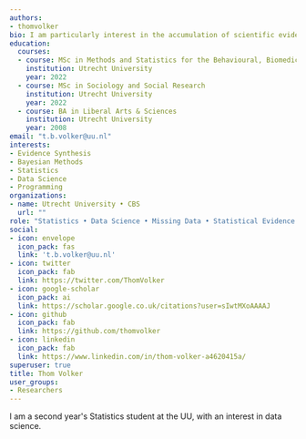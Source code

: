 ```yaml
---
authors:
- thomvolker
bio: I am particularly interest in the accumulation of scientific evidence and missing data, that is, making correct inferences from multiple studies with missing data.
education:
  courses:
  - course: MSc in Methods and Statistics for the Behavioural, Biomedical and Social Sciences
    institution: Utrecht University
    year: 2022
  - course: MSc in Sociology and Social Research
    institution: Utrecht University
    year: 2022
  - course: BA in Liberal Arts & Sciences
    institution: Utrecht University
    year: 2008
email: "t.b.volker@uu.nl"
interests:
- Evidence Synthesis
- Bayesian Methods
- Statistics
- Data Science
- Programming
organizations:
- name: Utrecht University • CBS
  url: ""
role: "Statistics • Data Science • Missing Data • Statistical Evidence Synthesis \n\n Student Assistent"
social:
- icon: envelope
  icon_pack: fas
  link: 't.b.volker@uu.nl'
- icon: twitter
  icon_pack: fab
  link: https://twitter.com/ThomVolker
- icon: google-scholar
  icon_pack: ai
  link: https://scholar.google.co.uk/citations?user=sIwtMXoAAAAJ
- icon: github
  icon_pack: fab
  link: https://github.com/thomvolker
- icon: linkedin
  icon_pack: fab
  link: https://www.linkedin.com/in/thom-volker-a4620415a/
superuser: true
title: Thom Volker
user_groups:
- Researchers
---
```


I am a second year's Statistics student at the UU, with an interest in data science.
